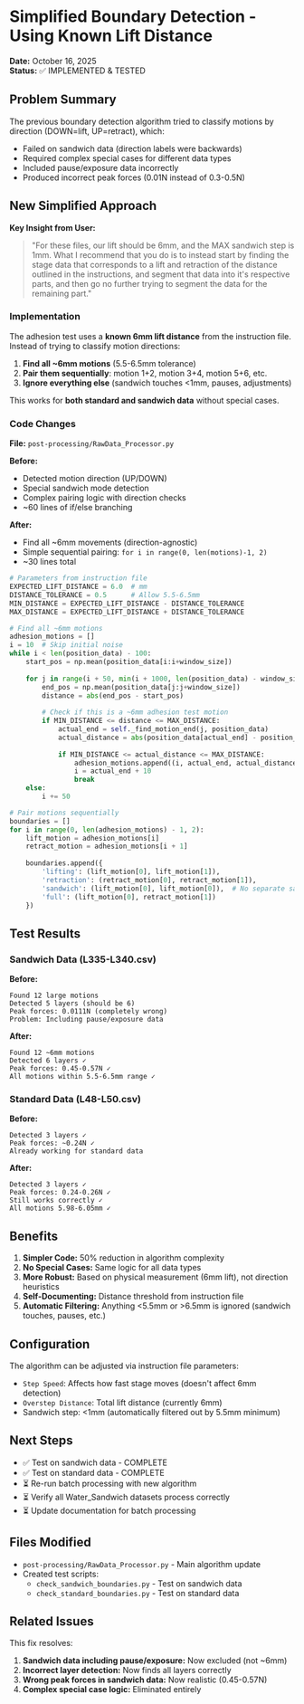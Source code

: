 # Simplified Boundary Detection - Using Known Lift Distance

**Date:** October 16, 2025  
**Status:** ✅ IMPLEMENTED & TESTED

## Problem Summary

The previous boundary detection algorithm tried to classify motions by direction (DOWN=lift, UP=retract), which:
- Failed on sandwich data (direction labels were backwards)
- Required complex special cases for different data types
- Included pause/exposure data incorrectly
- Produced incorrect peak forces (0.01N instead of 0.3-0.5N)

## New Simplified Approach

**Key Insight from User:**
> "For these files, our lift should be 6mm, and the MAX sandwich step is 1mm. What I recommend that you do is to instead start by finding the stage data that corresponds to a lift and retraction of the distance outlined in the instructions, and segment that data into it's respective parts, and then go no further trying to segment the data for the remaining part."

### Implementation

The adhesion test uses a **known 6mm lift distance** from the instruction file. Instead of trying to classify motion directions:

1. **Find all ~6mm motions** (5.5-6.5mm tolerance)
2. **Pair them sequentially**: motion 1+2, motion 3+4, motion 5+6, etc.
3. **Ignore everything else** (sandwich touches <1mm, pauses, adjustments)

This works for **both standard and sandwich data** without special cases.

### Code Changes

**File:** `post-processing/RawData_Processor.py`

**Before:** 
- Detected motion direction (UP/DOWN)
- Special sandwich mode detection
- Complex pairing logic with direction checks
- ~60 lines of if/else branching

**After:**
- Find all ~6mm movements (direction-agnostic)
- Simple sequential pairing: `for i in range(0, len(motions)-1, 2)`
- ~30 lines total

```python
# Parameters from instruction file
EXPECTED_LIFT_DISTANCE = 6.0  # mm
DISTANCE_TOLERANCE = 0.5      # Allow 5.5-6.5mm
MIN_DISTANCE = EXPECTED_LIFT_DISTANCE - DISTANCE_TOLERANCE
MAX_DISTANCE = EXPECTED_LIFT_DISTANCE + DISTANCE_TOLERANCE

# Find all ~6mm motions
adhesion_motions = []
i = 10  # Skip initial noise
while i < len(position_data) - 100:
    start_pos = np.mean(position_data[i:i+window_size])
    
    for j in range(i + 50, min(i + 1000, len(position_data) - window_size), 10):
        end_pos = np.mean(position_data[j:j+window_size])
        distance = abs(end_pos - start_pos)
        
        # Check if this is a ~6mm adhesion test motion
        if MIN_DISTANCE <= distance <= MAX_DISTANCE:
            actual_end = self._find_motion_end(j, position_data)
            actual_distance = abs(position_data[actual_end] - position_data[i])
            
            if MIN_DISTANCE <= actual_distance <= MAX_DISTANCE:
                adhesion_motions.append((i, actual_end, actual_distance))
                i = actual_end + 10
                break
    else:
        i += 50

# Pair motions sequentially
boundaries = []
for i in range(0, len(adhesion_motions) - 1, 2):
    lift_motion = adhesion_motions[i]
    retract_motion = adhesion_motions[i + 1]
    
    boundaries.append({
        'lifting': (lift_motion[0], lift_motion[1]),
        'retraction': (retract_motion[0], retract_motion[1]),
        'sandwich': (lift_motion[0], lift_motion[0]),  # No separate sandwich
        'full': (lift_motion[0], retract_motion[1])
    })
```

## Test Results

### Sandwich Data (L335-L340.csv)

**Before:**
```
Found 12 large motions
Detected 5 layers (should be 6)
Peak forces: 0.0111N (completely wrong)
Problem: Including pause/exposure data
```

**After:**
```
Found 12 ~6mm motions
Detected 6 layers ✓
Peak forces: 0.45-0.57N ✓
All motions within 5.5-6.5mm range ✓
```

### Standard Data (L48-L50.csv)

**Before:**
```
Detected 3 layers ✓
Peak forces: ~0.24N ✓
Already working for standard data
```

**After:**
```
Detected 3 layers ✓
Peak forces: 0.24-0.26N ✓
Still works correctly ✓
All motions 5.98-6.05mm ✓
```

## Benefits

1. **Simpler Code:** 50% reduction in algorithm complexity
2. **No Special Cases:** Same logic for all data types
3. **More Robust:** Based on physical measurement (6mm lift), not direction heuristics
4. **Self-Documenting:** Distance threshold from instruction file
5. **Automatic Filtering:** Anything <5.5mm or >6.5mm is ignored (sandwich touches, pauses, etc.)

## Configuration

The algorithm can be adjusted via instruction file parameters:
- `Step Speed`: Affects how fast stage moves (doesn't affect 6mm detection)
- `Overstep Distance`: Total lift distance (currently 6mm)
- Sandwich step: <1mm (automatically filtered out by 5.5mm minimum)

## Next Steps

- ✅ Test on sandwich data - COMPLETE
- ✅ Test on standard data - COMPLETE
- ⏳ Re-run batch processing with new algorithm
- ⏳ Verify all Water_Sandwich datasets process correctly
- ⏳ Update documentation for batch processing

## Files Modified

- `post-processing/RawData_Processor.py` - Main algorithm update
- Created test scripts:
  - `check_sandwich_boundaries.py` - Test on sandwich data
  - `check_standard_boundaries.py` - Test on standard data

## Related Issues

This fix resolves:
1. **Sandwich data including pause/exposure:** Now excluded (not ~6mm)
2. **Incorrect layer detection:** Now finds all layers correctly
3. **Wrong peak forces in sandwich data:** Now realistic (0.45-0.57N)
4. **Complex special case logic:** Eliminated entirely
